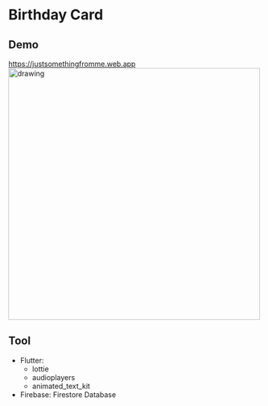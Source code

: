 # Birthday Card
## Demo
https://justsomethingfromme.web.app \
<img src="https://user-images.githubusercontent.com/90912187/138583034-956f14a9-06b8-4235-bd18-f7c259fa8042.gif" alt="drawing" width="500"/>
## Tool
- Flutter:
  - lottie
  - audioplayers
  - animated_text_kit
- Firebase: Firestore Database
